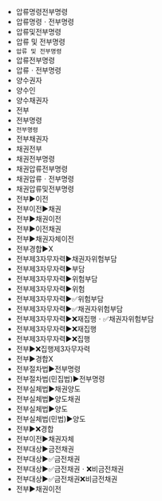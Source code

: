 - 압류명령전부명령
- 압류명령ㆍ전부명령
- 압류및전부명령
- 압류 및 전부명령
- `압류 및 전부명령`
- 압류전부명령
- 압류ㆍ전부명령
- 양수권자
- 양수인
- 양수채권자
- 전부
- 전부명령
- `전부명령`
- 전부채권자
- 채권전부
- 채권전부명령
- 채권압류전부명령
- 채권압류ㆍ전부명령
- 채권압류및전부명령
- 전부▶️이전
- 전부이전▶️채권
- 전부▶️채권이전
- 전부▶️이전채권
- 전부▶️채권자체이전
- 전부경합▶️X
- 전부제3자무자력▶️채권자위험부담
- 전부제3자무자력▶️부담
- 전부제3자무자력▶️위험부담
- 전부제3자무자력▶️위험
- 전부제3자무자력▶️✅위험부담
- 전부제3자무자력▶️✅채권자위험부담
- 전부제3자무자력▶️❌재집행ㆍ✅채권자위험부담
- 전부제3자무자력▶️❌재집행
- 전부제3자무자력▶️❌집행
- 전부▶️❌집행제3자무자력
- 전부▶️경합X
- 전부절차법▶️전부명령
- 전부절차법(민집법)▶️전부명령
- 전부실체법▶️채권양도
- 전부실체법▶️양도채권
- 전부실체법▶️양도
- 전부실체법(민법)▶️양도
- 전부▶️❌경합
- 전부이전▶️채권자체
- 전부대상▶️금전채권
- 전부대상▶️✅금전채권
- 전부대상▶️✅금전채권ㆍ❌비금전채권
- 전부대상▶️✅금전채권❌비금전채권
- 전부▶️채권이전